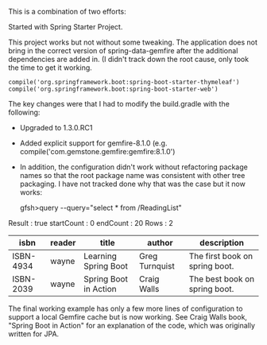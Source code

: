 This is a combination of two efforts:

Started with Spring Starter Project. 

This project works but not without some tweaking.  The application does not bring in the correct version of spring-data-gemfire after the additional dependencies are added in. (I didn't track down the root cause, only took the time to get it working. 

    compile('org.springframework.boot:spring-boot-starter-thymeleaf')
    compile('org.springframework.boot:spring-boot-starter-web')
    
The key changes were that I had to modify the build.gradle with the following:

* Upgraded to 1.3.0.RC1
* Added explicit support for gemfire-8.1.0 (e.g.
	compile('com.gemstone.gemfire:gemfire:8.1.0')
* In addition, the configuration didn't work without refactoring package names so that the root package name
  was consistent with other tree packaging.  I have not tracked done why that was the case but it now works:
  
  gfsh>query --query="select * from /ReadingList"

Result     : true
startCount : 0
endCount   : 20
Rows       : 2

  isbn    | reader |         title         |     author     | description
--------- | ------ | --------------------- | -------------- | ------------------------------
ISBN-4934 | wayne  | Learning Spring Boot  | Greg Turnquist | The first book on spring boot.
ISBN-2039 | wayne  | Spring Boot in Action | Craig Walls    | The best book on spring boot.

The final working example has only a few more lines of configuration to support a local Gemfire cache but is now working.  See Craig Walls book, "Spring Boot in Action" for an explanation of the code, which was originally written for JPA. 



